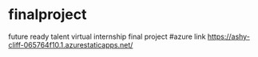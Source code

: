 # finalproject
future ready talent virtual internship final project
#azure link https://ashy-cliff-065764f10.1.azurestaticapps.net/
